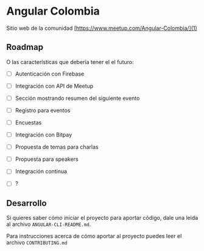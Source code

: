 # Angular Colombia

Sitio web de la comunidad [https://www.meetup.com/Angular-Colombia/](1)

## Roadmap

O las características que debería tener el el futuro:

- [ ] Autenticación con Firebase
- [ ] Integración con API de Meetup
- [ ] Sección mostrando resumen del siguiente evento
- [ ] Registro para eventos
- [ ] Encuestas
- [ ] Integración con Bitpay
- [ ] Propuesta de temas para charlas
- [ ] Propuesta para speakers
- [ ] Integración continua
- [ ] ?


## Desarrollo

Si quieres saber cómo iniciar el proyecto para aportar código, dale una leida al archivo `ANGULAR-CLI-README.md`.

Para instrucciones acerca de cómo aportar al proyecto puedes leer el archivo `CONTRIBUTING.md`


[1]: https://www.meetup.com/Angular-Colombia/